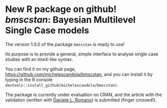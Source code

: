 # New R package on github! *bmscstan*: Bayesian Multilevel Single Case models


The version 1.0.0 of the package `bmscstan` is ready to use!

Its purpose is to provide a general, simple interface to analyse
single case studies with an lme4-like syntax.

You can find it on my github page, https://github.com/michelescandola/bmscstan,
and you can install it by typing in the R console
`devtools::install_github(michelescandola/bmscstan)`.

<!--more-->

The package is currently under evaluation on CRAN, and the 
article with the validation (written with
[Daniele L. Romano](https://labmaravitabicocca.wixsite.com/maravita-lab-bicocca/about-us))
is submitted (finger crossed!).
